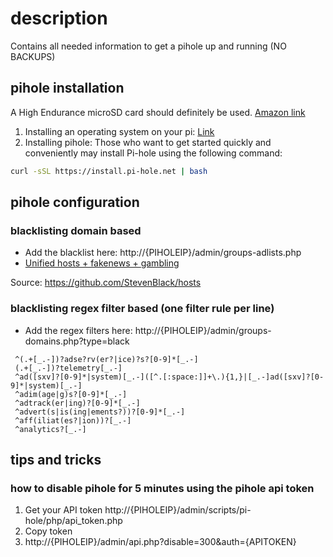# description 
Contains all needed information to get a pihole up and running (NO BACKUPS)

## pihole installation
A High Endurance microSD card should definitely be used. [Amazon link](https://www.amazon.de/gp/product/B07PLVV1QH/ref=ppx_yo_dt_b_asin_title_o01_s00?ie=UTF8&psc=1)
1. Installing an operating system on your pi: [Link](https://www.raspberrypi.org/software/)
2. Installing pihole: Those who want to get started quickly and conveniently may install Pi-hole using the following command:
```bash
curl -sSL https://install.pi-hole.net | bash
```

## pihole configuration 

### blacklisting domain based
* Add the blacklist here: http://{PIHOLEIP}/admin/groups-adlists.php
* [Unified hosts + fakenews + gambling](https://raw.githubusercontent.com/StevenBlack/hosts/master/alternates/fakenews-gambling/hosts)

Source: https://github.com/StevenBlack/hosts

### blacklisting regex filter based (one filter rule per line)
* Add the regex filters here: http://{PIHOLEIP}/admin/groups-domains.php?type=black

```regex
 ^(.+[_.-])?adse?rv(er?|ice)?s?[0-9]*[_.-]
 (.+[_.-])?telemetry[_.-]
 ^ad([sxv]?[0-9]*|system)[_.-]([^.[:space:]]+\.){1,}|[_.-]ad([sxv]?[0-9]*|system)[_.-]
 ^adim(age|g)s?[0-9]*[_.-]
 ^adtrack(er|ing)?[0-9]*[_.-]
 ^advert(s|is(ing|ements?))?[0-9]*[_.-]
 ^aff(iliat(es?|ion))?[_.-]
 ^analytics?[_.-]
```

## tips and tricks

### how to disable pihole for 5 minutes using the pihole api token
1.  Get your API token http://{PIHOLEIP}/admin/scripts/pi-hole/php/api_token.php
2.  Copy token
3.  http://{PIHOLEIP}/admin/api.php?disable=300&auth={APITOKEN}

